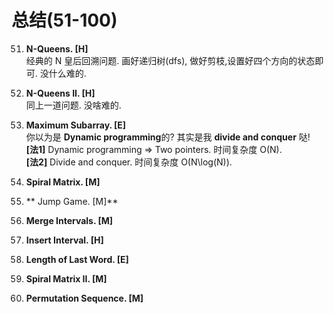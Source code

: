 # 总结(51-100)

51. **N-Queens. [H]**   
经典的 N 皇后回溯问题. 画好递归树(dfs), 做好剪枝,设置好四个方向的状态即可. 没什么难的.    

52. **N-Queens II. [H]**    
同上一道问题. 没啥难的.   

53. **Maximum Subarray. [E]**    
你以为是 **Dynamic programming**的? 其实是我 **divide and conquer** 哒!     
**[法1]** Dynamic programming => Two pointers. 时间复杂度 O(N).   
**[法2]** Divide and conquer. 时间复杂度 O(N\log(N)).   

54. **Spiral Matrix. [M]**
55. ** Jump Game. [M]**
56. **Merge Intervals. [M]**
57. **Insert Interval. [H]**
58. **Length of Last Word. [E]**
59. **Spiral Matrix II. [M]**
60. **Permutation Sequence. [M]**
